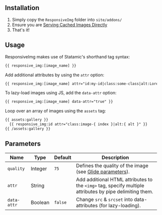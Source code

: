 ## Installation

1. Simply copy the `ResponsiveImg` folder into `site/addons/`
2. Ensure you are [Serving Cached Images Directly](https://docs.statamic.com/tags/glide#serving-cached-images)
3. That's it!

## Usage

ResponsiveImg makes use of Statamic's shorthand tag syntax:

```html
{{ responsive_img:[image_name] }}
```

Add additional attributes by using the `attr` option:

```html
{{ responsive_img:[image_name] attr="id:my-id|class:some-class|alt:Lorem Ipsum" }}
```

To lazy-load images using JS, add the `data-attr` option:

```html
{{ responsive_img:[image_name] data-attr="true" }}
```

Loop over an array of images using the `assets` tag:

```html
{{ assets:gallery }}
  {{ responsive_img:id attr="class:image-{ index }|alt:{ alt }" }}
{{ /assets:gallery }}
```

## Parameters

| Name | Type | Default | Description |
|--------|------|---------|-------------|
| `quality` | Integer | `75` | Defines the quality of the image (see [Glide parameters](https://docs.statamic.com/tags/glide#parameters)). |
| `attr` | String | | Add additional HTML attributes to the `<img>` tag, specify multiple attributes by pipe delimiting them. |
| `data-attr` | Boolean | `false` | Change `src` & `srcset` into data-attributes (for lazy-loading). |
